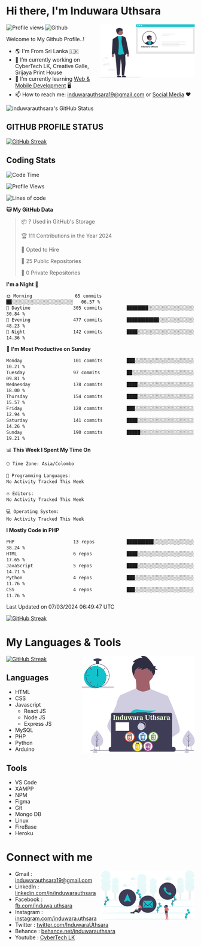 # Hi there, I'm Induwara Uthsara
![Profile views](https://gpvc.arturio.dev/induwarauthsara)
![Github](https://img.shields.io/github/followers/induwarauthsara?label=Follow&style=social)
<img width="50%" align="right" alt="Induwara Uthsara's Profile" src="https://github.com/induwarauthsara/induwarauthsara/blob/main/images/profileInduwaraUthsara.svg" />

Welcome to My Github Profile..! 


- :earth_americas:	I'm From Sri Lanka :sri_lanka:
- 🔭 I’m currently working on CyberTech LK, Creative Galle, Srijaya Print House 
- 🌱 I’m currently learning [Web & Mobile Development](https://github.com/induwarauthsara/induwarauthsara/blob/main/README.md#my-languages--tools) :desktop_computer:
- 📫 How to reach me: [induwarauthsara19@gmail.com](mailto:induwarauthsara19@gmail.com) or [Social Media](https://github.com/induwarauthsara/induwarauthsara/blob/main/README.md#connect-with-me) :hearts:	

![induwarauthsara's GitHub Status](https://github-readme-stats.vercel.app/api?username=induwarauthsara&show_icons=true&theme=radical)


## GITHUB PROFILE STATUS
[![GitHub Streak](https://github-readme-streak-stats.herokuapp.com/?user=induwarauthsara&theme=dracula)](https://github.com/induwarauthsara)

## Coding Stats
<!--START_SECTION:waka-->
![Code Time](http://img.shields.io/badge/Code%20Time-157%20hrs%2019%20mins-blue)

![Profile Views](http://img.shields.io/badge/Profile%20Views-1-blue)

![Lines of code](https://img.shields.io/badge/From%20Hello%20World%20I%27ve%20Written-1.3%20million%20lines%20of%20code-blue)

**🐱 My GitHub Data** 

> 📦 ? Used in GitHub's Storage 
 > 
> 🏆 111 Contributions in the Year 2024
 > 
> 💼 Opted to Hire
 > 
> 📜 25 Public Repositories 
 > 
> 🔑 0 Private Repositories 
 > 
**I'm a Night 🦉** 

```text
🌞 Morning                65 commits          ██░░░░░░░░░░░░░░░░░░░░░░░   06.57 % 
🌆 Daytime                305 commits         ████████░░░░░░░░░░░░░░░░░   30.84 % 
🌃 Evening                477 commits         ████████████░░░░░░░░░░░░░   48.23 % 
🌙 Night                  142 commits         ████░░░░░░░░░░░░░░░░░░░░░   14.36 % 
```
📅 **I'm Most Productive on Sunday** 

```text
Monday                   101 commits         ███░░░░░░░░░░░░░░░░░░░░░░   10.21 % 
Tuesday                  97 commits          ██░░░░░░░░░░░░░░░░░░░░░░░   09.81 % 
Wednesday                178 commits         ████░░░░░░░░░░░░░░░░░░░░░   18.00 % 
Thursday                 154 commits         ████░░░░░░░░░░░░░░░░░░░░░   15.57 % 
Friday                   128 commits         ███░░░░░░░░░░░░░░░░░░░░░░   12.94 % 
Saturday                 141 commits         ████░░░░░░░░░░░░░░░░░░░░░   14.26 % 
Sunday                   190 commits         █████░░░░░░░░░░░░░░░░░░░░   19.21 % 
```


📊 **This Week I Spent My Time On** 

```text
🕑︎ Time Zone: Asia/Colombo

💬 Programming Languages: 
No Activity Tracked This Week

🔥 Editors: 
No Activity Tracked This Week

💻 Operating System: 
No Activity Tracked This Week
```

**I Mostly Code in PHP** 

```text
PHP                      13 repos            ██████████░░░░░░░░░░░░░░░   38.24 % 
HTML                     6 repos             ████░░░░░░░░░░░░░░░░░░░░░   17.65 % 
JavaScript               5 repos             ████░░░░░░░░░░░░░░░░░░░░░   14.71 % 
Python                   4 repos             ███░░░░░░░░░░░░░░░░░░░░░░   11.76 % 
CSS                      4 repos             ███░░░░░░░░░░░░░░░░░░░░░░   11.76 % 
```




 Last Updated on 07/03/2024 06:49:47 UTC
<!--END_SECTION:waka-->
          

[![GitHub Streak](https://github-profile-trophy.vercel.app/?username=induwarauthsara&theme=juicyfresh)](https://github.com/induwarauthsara)


# My Languages & Tools
[![GitHub Streak](https://github-readme-stats.vercel.app/api/top-langs/?username=induwarauthsara)](https://github.com/induwarauthsara)
<img width="60%" align="right" alt="Induwara Uthsara's Programmer" src="https://github.com/induwarauthsara/induwarauthsara/blob/main/images/programmingInduwaraUthsara.svg" />

## Languages
* HTML
* CSS
* Javascript
  * React JS
  * Node JS
  * Express JS
* MySQL
* PHP
* Python
* Arduino

## Tools
* VS Code
* XAMPP
* NPM
* Figma
* Git
* Mongo DB
* Linux
* FireBase
* Heroku

# Connect with me
<img width="50%" align="right" alt="Induwara Uthsara's Contact Informations" src="https://github.com/induwarauthsara/induwarauthsara/blob/main/images/contactInduwaraUthsara.svg" />

- Gmail    : [induwarauthsara19@gmail.com](mailto:induwarauthsara19@gmail.com)
- LinkedIn : [linkedin.com/in/induwarauthsara](https://www.linkedin.com/in/induwarauthsara)
- Facebook : [fb.com/induwa.uthsara](https://web.facebook.com/induwa.uthsara/)
- Instagram : [instagram.com/induwara.uthsara](https://www.instagram.com/induwara.uthsara)
- Twitter : [twitter.com/InduwaraUthsara](https://twitter.com/InduwaraUthsara)
- Behance : [behance.net/induwarauthsara](https://www.behance.net/induwarauthsara)
- Youtube : [CyberTech LK](https://www.youtube.com/channel/UCWdK_TF8t8UA2uOmawuTKRg)
